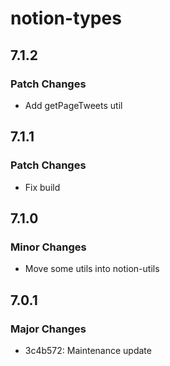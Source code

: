 # notion-types

## 7.1.2

### Patch Changes

- Add getPageTweets util

## 7.1.1

### Patch Changes

- Fix build

## 7.1.0

### Minor Changes

- Move some utils into notion-utils

## 7.0.1

### Major Changes

- 3c4b572: Maintenance update
